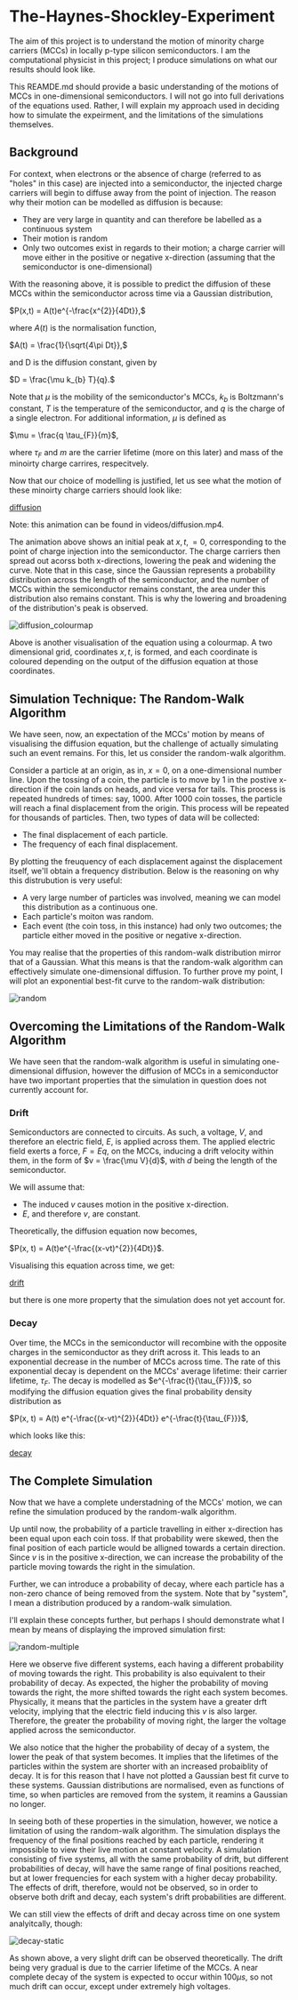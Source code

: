 # The-Haynes-Shockley-Experiment

The aim of this project is to understand the motion of minority charge carriers (MCCs) in locally p-type silicon semiconductors. I am the computational physicist in this project; I produce simulations on what our results should look like.

This REAMDE.md should provide a basic understanding of the motions of MCCs in one-dimensional semiconductors. I will not go into full derivations of the equations used. Rather, I will explain my approach used in deciding how to simulate the expeirment, and the limitations of the simulations themselves.

## Background

For context, when electrons or the absence of charge (referred to as "holes" in this case) are injected into a semiconductor, the injected charge carriers will begin to diffuse away from the point of injection. The reason why their motion can be modelled as diffusion is because:

* They are very large in quantity and can therefore be labelled as a continuous system
* Their motion is random
* Only two outcomes exist in regards to their motion; a charge carrier will move either in the positive or negative x-direction (assuming that the semiconductor is one-dimensional)

With the reasoning above, it is possible to predict the diffusion of these MCCs within the semiconductor across time via a Gaussian distribution,

$P(x,t) = A(t)e^{-\frac{x^{2}}{4Dt}},$

where $A(t)$ is the normalisation function,

$A(t) = \frac{1}{\sqrt{4\pi Dt}},$

and D is the diffusion constant, given by

$D = \frac{\mu k_{b} T}{q}.$

Note that $\mu$ is the mobility of the semiconductor's MCCs, $k_{b}$ is Boltzmann's constant, $T$ is the temperature of the semiconductor, and $q$ is the charge of a single electron. For additional information, $\mu$ is defined as

$\mu = \frac{q \tau_{F}}{m}$,

where $\tau_{F}$ and $m$ are the carrier lifetime (more on this later) and mass of the minoirty charge carrires, respecitvely.

Now that our choice of modelling is justified, let us see what the motion of these minoirty charge carriers should look like:

[diffusion](https://user-images.githubusercontent.com/102374376/232182922-491f5f13-fcab-4bcd-88d5-f390c2038849.mp4)

Note: this animation can be found in videos/diffusion.mp4.

The animation above shows an initial peak at $x, t, = 0$, corresponding to the point of charge injection into the semiconductor. The charge carriers then spread out acorss both x-directions, lowering the peak and widening the curve. Note that in this case, since the Gaussian represents a probability distribution across the length of the semiconductor, and the number of MCCs within the semiconductor remains constant, the area under this distribution also remains constant. This is why the lowering and broadening of the distribution's peak is observed.

![diffusion_colourmap](https://user-images.githubusercontent.com/102374376/232182939-b28827b2-7a3f-49a8-a00a-3522804b352c.png)

Above is another visualisation of the equation using a colourmap. A two dimensional grid, coordinates $x, t$, is formed, and each coordinate is coloured depending on the output of the diffusion equation at those coordinates.

## Simulation Technique: The Random-Walk Algorithm

We have seen, now, an expectation of the MCCs' motion by means of visualising the diffusion equation, but the challenge of actually simulating such an event remains. For this, let us consider the random-walk algorithm.

Consider a particle at an origin, as in, $x = 0$, on a one-dimensional number line. Upon the tossing of a coin, the particle is to move by 1 in the postive x-direction if the coin lands on heads, and vice versa for tails. This process is repeated hundreds of times: say, 1000. After 1000 coin tosses, the particle will reach a final displacement from the origin. This process will be repeated for thousands of particles. Then, two types of data will be collected:

* The final displacement of each particle.
* The frequency of each final displacement.

By plotting the freuquency of each displacement against the displacement itself, we'll obtain a frequency distribution. Below is the reasoning on why this distrubution is very useful:

* A very large number of particles was involved, meaning we can model this distribution as a continuous one.
* Each particle's moiton was random.
* Each event (the coin toss, in this instance) had only two outcomes; the particle either moved in the positive or negative x-direction.

You may realise that the properties of this random-walk distribution mirror that of a Gaussian. What this means is that the random-walk algorithm can effectively simulate one-dimensional diffusion. To further prove my point, I will plot an exponential best-fit curve to the random-walk distribution:

![random](https://user-images.githubusercontent.com/102374376/232182955-292b77e7-36a4-48e0-b3ac-7aed6c7ff61d.png)

## Overcoming the Limitations of the Random-Walk Algorithm

We have seen that the random-walk algorithm is useful in simulating one-dimensional diffusion, however the diffusion of MCCs in a semiconductor have two important properties that the simulation in question does not currently account for.

### Drift

Semiconductors are connected to circuits. As such, a voltage, $V$,  and therefore an electric field, $E$, is applied across them. The applied electric field exerts a force, $F = Eq$, on the MCCs, inducing a drift velocity within them, in the form of $v = \frac{\mu V}{d}$, with $d$ being the length of the semiconductor.

We will assume that:

* The induced $v$ causes motion in the positive x-direction.
* $E$, and therefore $v$, are constant.

Theoretically, the diffusion equation now becomes,

$P(x, t) = A(t)e^{-\frac{(x-vt)^{2}}{4Dt}}$.

Visualising this equation across time, we get:

[drift](https://user-images.githubusercontent.com/102374376/232183043-e2b5a531-cbe3-43ed-be20-9068bc57bbe0.mp4)

but there is one more property that the simulation does not yet account for.

### Decay

Over time, the MCCs in the semiconductor will recombine with the opposite charges in the semiconductor as they drift across it. This leads to an exponential decrease in the number of MCCs across time. The rate of this exponential decay is dependent on the MCCs' average lifetime: their carrier lifetime, $\tau_{F}$. The decay is modelled as $e^{-\frac{t}{\tau_{F}}}$, so modifying the diffusion equation gives the final probability density distribution as

$P(x, t) = A(t) e^{-\frac{(x-vt)^{2}}{4Dt}} e^{-\frac{t}{\tau_{F}}}$,

which looks like this:

[decay](https://user-images.githubusercontent.com/102374376/232183092-61fb0b33-a54e-4470-a16a-86308d10ee58.mp4)

## The Complete Simulation

Now that we have a complete understadning of the MCCs' motion, we can refine the simulation produced by the random-walk algorithm.

Up until now, the probability of a particle travelling in either x-direction has been equal upon each coin toss. If that probability were skewed, then the final position of each particle would be alligned towards a certain direction. Since $v$ is in the positive x-direction, we can increase the probability of the particle moving towards the right in the simulation.

Further, we can introduce a probability of decay, where each particle has a non-zero chance of being removed from the system. Note that by "system", I mean a distribution produced by a random-walk simulation.

I'll explain these concepts further, but perhaps I should demonstrate what I mean by means of displaying the improved simulation first:

![random-multiple](https://user-images.githubusercontent.com/102374376/232182996-fbd077c1-afb5-4174-85e1-5a1e3da1dea5.png)

Here we observe five different systems, each having a different probability of moving towards the right. This probability is also equivalent to their probability of decay. As expected, the higher the probability of moving towards the right, the more shifted towards the right each system becomes. Physically, it means that the particles in the system have a greater drft velocity, implying that the electric field inducing this $v$ is also larger. Therefore, the greater the probability of moving right, the larger the voltage applied across the semiconductor.

We also notice that the higher the probability of decay of a system, the lower the peak of that system becomes. It implies that the lifetimes of the particles within the system are shorter with an increased probaiblity of decay. It is for this reason that I have not plotted a Gaussian best fit curve to these systems. Gaussian distributions are normalised, even as functions of time, so when particles are removed from the system, it reamins a Gaussian no longer.

In seeing both of these properties in the simulation, however, we notice a limitation of using the random-walk algorithm. The simulation displays the frequency of the final positions reached by each particle, rendering it impossible to view their live motion at constant velocity. A simulation consisting of five systems, all with the same probability of drift, but different probabilities of decay, will have the same range of final positions reached, but at lower frequencies for each system with a higher decay probability. The effects of drift, therefore, would not be observed, so in order to observe both drift and decay, each system's drift probabilities are different.

We can still view the effects of drift and decay across time on one system analyitcally, though:

![decay-static](https://user-images.githubusercontent.com/102374376/230396225-9cdbabb9-4a33-4421-b8c6-0d3e024f05ad.png)

As shown above, a very slight drift can be observed theoretically. The drift being very gradual is due to the carrier lifetime of the MCCs. A near complete decay of the system is expected to occur within $100\mu s$, so not much drift can occur, except under extremely high voltages.
